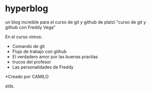 # hyperblog
un blog increible para el curso de git y github de platzi
"curso de git y github con Freddy Vega"

En el curso vimos:
* Comando de git
* Flujo de trabajo con github
* El verdadero amor por las buenas practias
* trucos del profesor
* Las personalidades de Freddy

*Creado por CAMILO

slds.